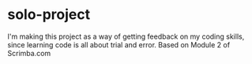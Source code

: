 # solo-project
I'm making this project as a way of getting feedback on my coding skills, since learning code is all about trial and error. Based on Module 2 of Scrimba.com
